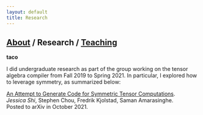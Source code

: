 ```yaml
---
layout: default
title: Research
---
```


## [About](https://jwshi21.github.io/) / Research / [Teaching](https://jwshi21.github.io/teaching.html)

**taco**

I did undergraduate research as part of the group working on the tensor algebra compiler from Fall 2019 to Spring 2021. In particular, I explored how to leverage symmetry, as summarized below:

[An Attempt to Generate Code for Symmetric Tensor Computations](https://arxiv.org/abs/2110.00186).  
_Jessica Shi_, Stephen Chou, Fredrik Kjolstad, Saman Amarasinghe.  
Posted to arXiv in October 2021. 
